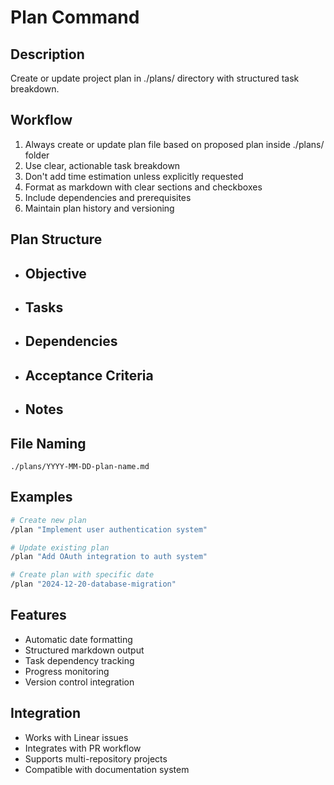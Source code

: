 # Plan Command

## Description

Create or update project plan in ./plans/ directory with structured task breakdown.

## Workflow

1. Always create or update plan file based on proposed plan inside ./plans/ folder
2. Use clear, actionable task breakdown
3. Don't add time estimation unless explicitly requested
4. Format as markdown with clear sections and checkboxes
5. Include dependencies and prerequisites
6. Maintain plan history and versioning

## Plan Structure

- ## Objective
- ## Tasks
- ## Dependencies
- ## Acceptance Criteria
- ## Notes

## File Naming

`./plans/YYYY-MM-DD-plan-name.md`

## Examples

```bash
# Create new plan
/plan "Implement user authentication system"

# Update existing plan
/plan "Add OAuth integration to auth system"

# Create plan with specific date
/plan "2024-12-20-database-migration"
```

## Features

- Automatic date formatting
- Structured markdown output
- Task dependency tracking
- Progress monitoring
- Version control integration

## Integration

- Works with Linear issues
- Integrates with PR workflow
- Supports multi-repository projects
- Compatible with documentation system
